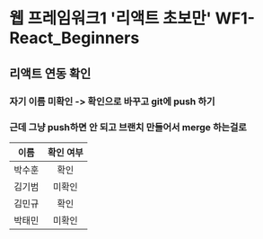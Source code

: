 # 웹 프레임워크1 '리액트 초보만' WF1-React_Beginners

## 리액트 연동 확인

<h3> 자기 이름 미확인 -> 확인으로 바꾸고 git에 push 하기 
<h3> 근데 그냥 push하면 안 되고 브랜치 만들어서 merge 하는걸로

|  이름  | 확인 여부 |
| :----: | :-------: |
| 박수훈 |   확인    |
| 김기범 |  미확인   |
| 김민규 |   확인    |
| 박태민 |  미확인   |
